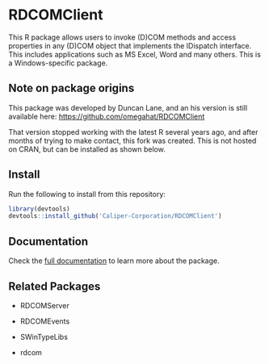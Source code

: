 # RDCOMClient

This R package allows users to invoke (D)COM methods and access properties in
any (D)COM object that implements the IDispatch interface. This includes
applications such as MS Excel, Word and many others. This is a Windows-specific
package.

## Note on package origins

This package was developed by Duncan Lane, and an his version is still
available here: https://github.com/omegahat/RDCOMClient

That version stopped working with the latest R several years ago, and after
months of trying to make contact, this fork was created. This is not hosted on
CRAN, but can be installed as shown below.

## Install

Run the following to install from this repository:

```r
library(devtools)
devtools::install_github('Caliper-Corporation/RDCOMClient')
```

## Documentation

Check the [full documentation](http://www.omegahat.net/RDCOMClient/) to learn
more about the package.


## Related Packages

+ RDCOMServer
+ RDCOMEvents
+ SWinTypeLibs

+ rdcom
